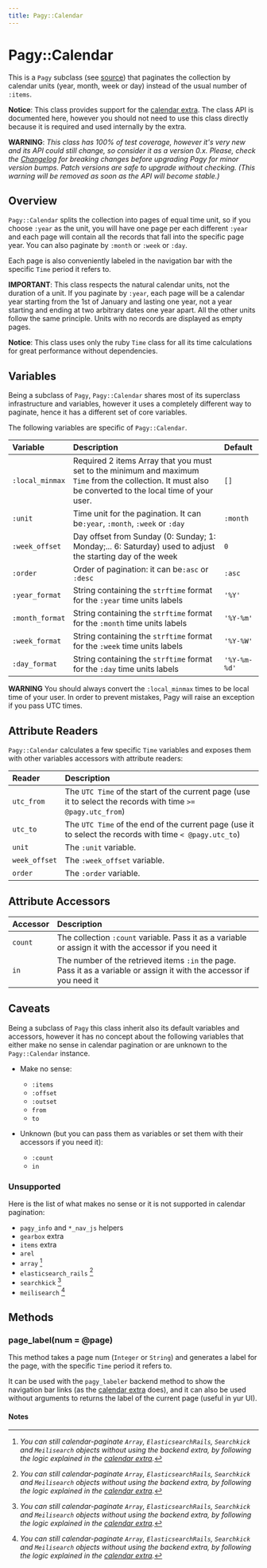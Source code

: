 ```yaml
---
title: Pagy::Calendar
---
```

# Pagy::Calendar

This is a `Pagy` subclass (see [source](https://github.com/ddnexus/pagy/blob/master/lib/pagy/calendar.rb)) that paginates the collection by calendar units (year, month, week or day) instead of the usual number of `:items`. 

**Notice**: This class provides support for the [calendar extra](../extras/calendar.md). The class API is documented here, however you should not need to use this class directly because it is required and used internally by the extra.

**WARNING**: _This class has 100% of test coverage, however it's very new and its API could still change, so consider it as a version 0.x. Please, check the [Changelog](https://github.com/ddnexus/pagy/blob/master/CHANGELOG.md) for breaking changes before upgrading Pagy for minor version bumps. Patch versions are safe to upgrade without checking. (This warning will be removed as soon as the API will become stable.)_

## Overview

`Pagy::Calendar` splits the collection into pages of equal time unit, so if you choose `:year` as the unit, you will have one page per each different `:year` and each page will contain all the records that fall into the specific page year. You can also paginate by `:month` or `:week` or `:day`. 

Each page is also conveniently labeled in the navigation bar with the specific `Time` period it refers to.

**IMPORTANT**: This class respects the natural calendar units, not the duration of a unit. If you paginate by `:year`, each page will be a calendar year starting from the 1st of January and lasting one year, not a year starting and ending at two arbitrary dates one year apart. All the other units follow the same principle. Units with no records are displayed as empty pages.

**Notice**: This class uses only the ruby `Time` class for all its time calculations for great performance without dependencies.

## Variables

Being a subclass of `Pagy`, `Pagy::Calendar` shares most of its superclass infrastructure and variables, however it uses a completely different way to paginate, hence it has a different set of core variables.

The following variables are specific of `Pagy::Calendar`.

| Variable        | Description                                                                                                                                               | Default      |
|:----------------|:----------------------------------------------------------------------------------------------------------------------------------------------------------|:-------------|
| `:local_minmax` | Required 2 items Array that you must set to the minimum and maximum `Time` from the collection. It must also be converted to the local time of your user. | `[]`         |
| `:unit`         | Time unit for the pagination. It can be`:year`, `:month`, `:week` or `:day`                                                                               | `:month`     |
| `:week_offset`  | Day offset from Sunday (0: Sunday; 1: Monday;... 6: Saturday) used to adjust the starting day of the week                                                 | `0`          |
| `:order`        | Order of pagination: it can be`:asc` or `:desc`                                                                                                           | `:asc`       |
| `:year_format`  | String containing the `strftime` format for the `:year` time units labels                                                                                 | `'%Y'`       |
| `:month_format` | String containing the `strftime` format for the `:month` time units labels                                                                                | `'%Y-%m'`    |
| `:week_format`  | String containing the `strftime` format for the `:week` time units labels                                                                                 | `'%Y-%W'`    |
| `:day_format`   | String containing the `strftime` format for the `:day` time units labels                                                                                  | `'%Y-%m-%d'` |

**WARNING** You should always convert the `:local_minmax` times to be local time of your user. In order to prevent mistakes, Pagy will raise an exception if you pass UTC times.

## Attribute Readers

`Pagy::Calendar` calculates a few specific `Time` variables and exposes them with other variables accessors with attribute readers:

| Reader        | Description                                                                                                  |
|:--------------|:-------------------------------------------------------------------------------------------------------------|
| `utc_from`    | The `UTC Time` of the start of the current page (use it to select the records with time `>= @pagy.utc_from`) |
| `utc_to`      | The `UTC Time` of the end of the current page (use it to select the records with time `< @pagy.utc_to`)      |
| `unit`        | The `:unit` variable.                                                                                        |
| `week_offset` | The `:week_offset` variable.                                                                                 |
| `order`       | The `:order` variable.                                                                                       |
   
## Attribute Accessors

| Accessor | Description                                                                                                           |
|:---------|:----------------------------------------------------------------------------------------------------------------------|
| `count`  | The collection `:count` variable. Pass it as a variable or assign it with the accessor if you need it                 |
| `in`     | The number of the retrieved items `:in` the page. Pass it as a variable or assign it with the accessor if you need it |

## Caveats

Being a subclass of `Pagy` this class inherit also its default variables and accessors, however it has no concept about the following variables that either make no sense in calendar pagination or are unknown to the `Pagy::Calendar` instance.

- Make no sense:
  - `:items`
  - `:offset`
  - `:outset`
  - `from`
  - `to` 
  
- Unknown (but you can pass them as variables or set them with their accessors if you need it):
  - `:count`
  - `in`
  
### Unsupported
   
Here is the list of what makes no sense or it is not supported in calendar pagination:

- `pagy_info` and `*_nav_js` helpers
- `gearbox` extra
- `items` extra   
- `arel`
- `array` [^1]
- `elasticsearch_rails` [^1]
- `searchkick` [^1]
- `meilisearch` [^1]

## Methods

### page_label(num = @page)

This method takes a page num (`Integer` or `String`) and generates a label for the page, with the specific `Time` period it refers to. 

It can be used with the `pagy_labeler` backend method to show the navigation bar links (as the [calendar extra](../extras/calendar.md) does), and it can also be used without arguments to returns the label of the current page (useful in yur UI).
  
#### Notes

[^1]: _You can still calendar-paginate `Array`, `ElasticsearchRails`, `Searchkick` and `Meilisearch` objects  without using the backend extra, by following the logic explained in the [calendar extra](../extras/calendar.md)._
